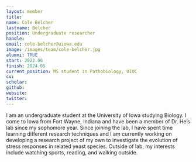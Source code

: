 ```yaml
---
layout: member
title:
name: Cole Belcher
lastname: Belcher
position: Undergraduate researcher
handle:
email: cole-belcher@uiowa.edu
image: /images/team/cole-belcher.jpg
alumni: TRUE
start: 2022.06
finish: 2024.05
current_position: MS student in Pathobiology, UIUC
cv:
scholar:
github:
website:
twitter:
---
```


I am an undergraduate student at the University of Iowa studying Biology. I come to Iowa from Fort Wayne, Indiana and have been a member of Dr. He’s lab since my sophomore year. Since joining the lab, I have spent time learning different research techniques and I am currently working on developing a research project of my own to investigate the evolution of stress responses in related yeast species. Outside of lab, my interests include watching sports, reading, and walking outside. 
